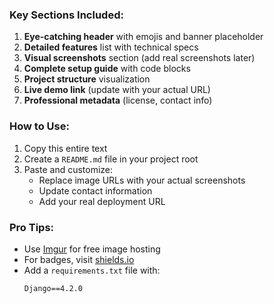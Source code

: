 
### Key Sections Included:
1. **Eye-catching header** with emojis and banner placeholder
2. **Detailed features** list with technical specs
3. **Visual screenshots** section (add real screenshots later)
4. **Complete setup guide** with code blocks
5. **Project structure** visualization
6. **Live demo link** (update with your actual URL)
7. **Professional metadata** (license, contact info)

### How to Use:
1. Copy this entire text
2. Create a `README.md` file in your project root
3. Paste and customize:
   - Replace image URLs with your actual screenshots
   - Update contact information
   - Add your real deployment URL

### Pro Tips:
- Use [Imgur](https://imgur.com) for free image hosting
- For badges, visit [shields.io](https://shields.io)
- Add a `requirements.txt` file with:  
  ```text
  Django==4.2.0
